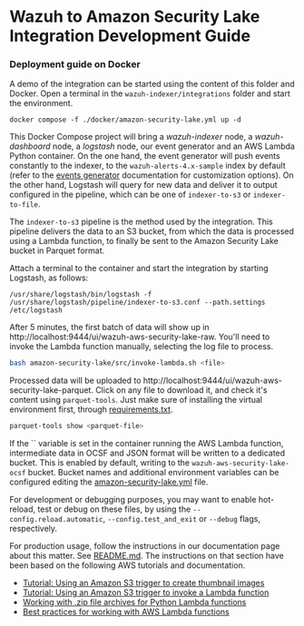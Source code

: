 # Wazuh to Amazon Security Lake Integration Development Guide

### Deployment guide on Docker

A demo of the integration can be started using the content of this folder and Docker. Open a terminal in the `wazuh-indexer/integrations` folder and start the environment.

```console
docker compose -f ./docker/amazon-security-lake.yml up -d
```

This Docker Compose project will bring a _wazuh-indexer_ node, a _wazuh-dashboard_ node,
a _logstash_ node, our event generator and an AWS Lambda Python container. On the one hand, the event generator will push events constantly to the indexer, to the `wazuh-alerts-4.x-sample` index by default (refer to the [events generator](./tools/events-generator/README.md) documentation for customization options). On the other hand, Logstash will query for new data and deliver it to output configured in the pipeline, which can be one of `indexer-to-s3` or `indexer-to-file`.

The `indexer-to-s3` pipeline is the method used by the integration. This pipeline delivers the data to an S3 bucket, from which the data is processed using a Lambda function, to finally be sent to the Amazon Security Lake bucket in Parquet format.


Attach a terminal to the container and start the integration by starting Logstash, as follows:

```console
/usr/share/logstash/bin/logstash -f /usr/share/logstash/pipeline/indexer-to-s3.conf --path.settings /etc/logstash
```

After 5 minutes, the first batch of data will show up in http://localhost:9444/ui/wazuh-aws-security-lake-raw. You'll need to invoke the Lambda function manually, selecting the log file to process.

```bash
bash amazon-security-lake/src/invoke-lambda.sh <file>
```

Processed data will be uploaded to http://localhost:9444/ui/wazuh-aws-security-lake-parquet. Click on any file to download it, and check it's content using `parquet-tools`. Just make sure of installing the virtual environment first, through [requirements.txt](./amazon-security-lake/).

```bash
parquet-tools show <parquet-file>
```

If the `` variable is set in the container running the AWS Lambda function, intermediate data in OCSF and JSON format will be written to a dedicated bucket. This is enabled by default, writing to the `wazuh-aws-security-lake-ocsf` bucket. Bucket names and additional environment variables can be configured editing the [amazon-security-lake.yml](./docker/amazon-security-lake.yml) file.

For development or debugging purposes, you may want to enable hot-reload, test or debug on these files, by using the `--config.reload.automatic`, `--config.test_and_exit` or `--debug` flags, respectively.

For production usage, follow the instructions in our documentation page about this matter.
See [README.md](README.md). The instructions on that section have been based on the following AWS tutorials and documentation.

- [Tutorial: Using an Amazon S3 trigger to create thumbnail images](https://docs.aws.amazon.com/lambda/latest/dg/with-s3-tutorial.html)
- [Tutorial: Using an Amazon S3 trigger to invoke a Lambda function](https://docs.aws.amazon.com/lambda/latest/dg/with-s3-example.html)
- [Working with .zip file archives for Python Lambda functions](https://docs.aws.amazon.com/lambda/latest/dg/python-package.html)
- [Best practices for working with AWS Lambda functions](https://docs.aws.amazon.com/lambda/latest/dg/best-practices.html)

